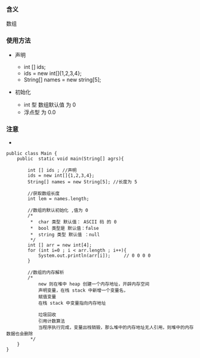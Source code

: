 ### 含义

数组

### 使用方法

- 声明
  - int [] ids;
  - ids = new int[]{1,2,3,4};
  - String[] names = new string[5];

- 初始化
  - int 型 数组默认值 为 0 
  - 浮点型 为 0.0


### 注意

- 

```
public class Main {
    public  static void main(String[] agrs){

        int [] ids ; //声明
        ids = new int[]{1,2,3,4};
        String[] names = new String[5]; //长度为 5

        //获取数组长度
        int lem = names.length;

        //数组的默认初始化 ,值为 0
        /*
         *  char 类型 默认值： ASCII 码 的 0
         *  bool 类型是 默认值：false
         *  string 类型 默认值 ：null
         */
        int [] arr = new int[4];
        for (int i=0 ; i < arr.length ; i++){
            System.out.println(arr[i]);     // 0 0 0 0
        }

        //数组的内存解析
        /*
            new 则在堆中 heap 创建一个内存地址，开辟内存空间
            声明变量，在栈 stack 中新增一个变量名，
            赋值变量
            在栈 stack 中变量指向内存地址

            垃圾回收
            引用计数算法
            当程序执行完成，变量出栈销毁，那么堆中的内存地址无人引用，则堆中的内存数据也会删除
         */
    }
}

```

